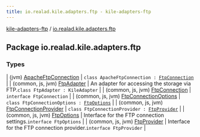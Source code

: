 ```yaml
---
title: io.realad.kile.adapters.ftp - kile-adapters-ftp
---
```


[kile-adapters-ftp](../index.html) / [io.realad.kile.adapters.ftp](./index.html)

## Package io.realad.kile.adapters.ftp

### Types

| (jvm) [ApacheFtpConnection](-apache-ftp-connection/index.html) | `class ApacheFtpConnection : `[`FtpConnection`](-ftp-connection/index.html) |
| (common, js, jvm) [FtpAdapter](-ftp-adapter/index.html) | An adapter for accessing the storage via FTP.`class FtpAdapter : KileAdapter` |
| (common, js, jvm) [FtpConnection](-ftp-connection/index.html) | `interface FtpConnection` |
| (common, js, jvm) [FtpConnectionOptions](-ftp-connection-options/index.html) | `class FtpConnectionOptions : `[`FtpOptions`](-ftp-options/index.html) |
| (common, js, jvm) [FtpConnectionProvider](-ftp-connection-provider/index.html) | `class FtpConnectionProvider : `[`FtpProvider`](-ftp-provider/index.html) |
| (common, js, jvm) [FtpOptions](-ftp-options/index.html) | Interface for the FTP connection settings.`interface FtpOptions` |
| (common, js, jvm) [FtpProvider](-ftp-provider/index.html) | Interface for the FTP connection provider.`interface FtpProvider` |

